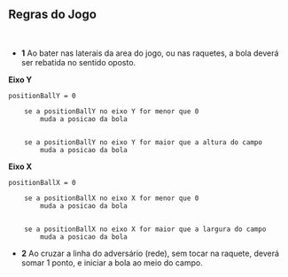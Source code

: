 ## Regras do Jogo
<br>

- **1** Ao bater nas laterais da area do jogo, ou nas raquetes, a bola deverá ser rebatida no sentido oposto.

**Eixo Y**

```
positionBallY = 0

    se a positionBallY no eixo Y for menor que 0
        muda a posicao da bola


    se a positionBallY no eixo Y for maior que a altura do campo
        muda a posicao da bola
```
**Eixo X**

```
positionBallX = 0

    se a positionBallX no eixo X for menor que 0
        muda a posicao da bola


    se a positionBallX no eixo X for maior que a largura do campo
        muda a posicao da bola
```

 - **2** Ao cruzar a linha do adversário (rede), sem tocar na raquete, deverá somar 1 ponto, e iniciar a bola ao meio do campo.